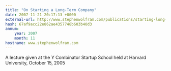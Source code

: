 ```yaml
---
title: "On Starting a Long-Term Company"
date: 2007-11-21 20:17:13 +0000
external-url: http://www.stephenwolfram.com/publications/starting-long-term-company/
hash: 67af9acc22e862ae4357748b603b40d3
annum:
    year: 2007
    month: 11
hostname: www.stephenwolfram.com
---
```


A lecture given at the Y Combinator Startup School held at Harvard University, October 15, 2005
